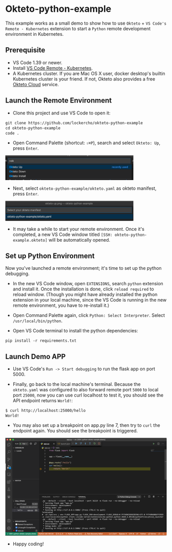# Okteto-python-example

This example works as a small demo to show how to use `Okteto` + `VS Code's Remote - Kubernetes` extension to start a `Python` remote development environment in Kubernetes.

## Prerequisite
- VS Code 1.39 or newer.
- Install [VS Code Remote - Kubernetes](https://marketplace.visualstudio.com/items?itemName=okteto.remote-kubernetes).
- A Kubernetes cluster. If you are Mac OS X user, docker desktop's builtin Kubernetes cluster is your friend. If not, Okteto also provides a free [Okteto Cloud](https://okteto.com/) service.

## Launch the Remote Environment
- Clone this project and use VS Code to open it:
```
git clone https://github.com/lockercho/okteto-python-example
cd okteto-python-example
code .
```

- Open Command Palette (shortcut: `⇧⌘P`), search and select `Okteto: Up`, press `Enter`.

<img src="assets/okteto-up.png" width="400px">

- Next, select `okteto-python-example/okteto.yaml` as okteto manifest, press `Enter`.

<img src="assets/okteto-manifest.png" width="400px">

- It may take a while to start your remote environment. Once it's completed, a new VS Code window titled `[SSH: okteto-python-example.okteto]` will be automatically opened.


## Set up Python Environment
Now you've launched a remote environment; it's time to set up the python debugging.
- In the new VS Code window, open `EXTENSIONS`, search `python` extension and install it. Once the installation is done, click `reload required` to reload window. (Though you might have already installed the python extension in your local machine, since the VS Code is running in the new remote environment, you have to re-install it.)

- Open Command Palette again, click `Python: Select Interpreter`. Select `/usr/local/bin/python`.

- Open VS Code terminal to install the python dependencies:
```
pip install -r requirements.txt
```

## Launch Demo APP
- Use VS Code's `Run -> Start debugging` to run the flask app on port 5000.

- Finally, go back to the local machine's terminal. Because the `okteto.yaml` was configured to also forward remote port `5000` to local port `25000`, now you can use curl localhost to test it, you should see the API endpoint returns `World!`:
```
$ curl http://localhost:25000/hello
World!
```

- You may also set up a breakpoint on app.py line 7, then try to `curl` the endpoint again. You should see the breakpoint is triggered.

<img src="assets/python-breakpoint-success.png" width="800px">

- Happy coding!